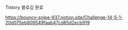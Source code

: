 
Tistory 블로깅 완료  

https://bouncy-snipe-937.notion.site/Challenge-14-5-1-20d075eb809549faab47cd85d2ecb919
